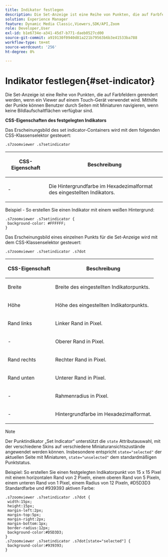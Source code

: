 ```yaml
---
title: Indikator festlegen
description: Die Set-Anzeige ist eine Reihe von Punkten, die auf Farbfeldern gerendert werden, wenn ein Viewer auf einem Touch-Gerät verwendet wird. Mithilfe der Punkte können Benutzer durch Seiten mit Miniaturen navigieren, wenn keine Bildlaufschaltflächen verfügbar sind.
solution: Experience Manager
feature: Dynamic Media Classic,Viewers,SDK/API,Zoom
role: Developer,User
exl-id: b1e6734e-a341-45d7-b771-daeb0527cd00
source-git-commit: a919130f0940d81a221b79563b6b3e41533ba788
workflow-type: tm+mt
source-wordcount: '256'
ht-degree: 0%

---
```


# Indikator festlegen{#set-indicator}

Die Set-Anzeige ist eine Reihe von Punkten, die auf Farbfeldern gerendert werden, wenn ein Viewer auf einem Touch-Gerät verwendet wird. Mithilfe der Punkte können Benutzer durch Seiten mit Miniaturen navigieren, wenn keine Bildlaufschaltflächen verfügbar sind.

<!--<a id="section_061E550C1C1D4DB2BD663A898895B38C"></a>-->

**CSS-Eigenschaften des festgelegten Indikators**

Das Erscheinungsbild des set indicator-Containers wird mit dem folgenden CSS-Klassenselektor gesteuert:

```
.s7zoomviewer .s7setindicator
```

<table id="table_94EE3F5BBE4547C0B4943471CEE7EDE4"> 
 <thead> 
  <tr> 
   <th colname="col1" class="entry"> <p> CSS-Eigenschaft </p> </th> 
   <th colname="col2" class="entry"> <p>Beschreibung </p> </th> 
  </tr> 
 </thead>
 <tbody> 
  <tr> 
   <td colname="col1"> <p> <span class="codeph">-</span> </p> </td> 
   <td colname="col2"> <p>Die Hintergrundfarbe im Hexadezimalformat des eingestellten Indikators. </p> </td> 
  </tr> 
 </tbody> 
</table>

Beispiel - So erstellen Sie einen Indikator mit einem weißen Hintergrund:

```
.s7zoomviewer .s7setindicator { 
 background-color: #FFFFFF; 
}
```

Das Erscheinungsbild eines einzelnen Punkts für die Set-Anzeige wird mit dem CSS-Klassenselektor gesteuert:

`.s7zoomviewer .s7setindicator .s7dot`

<table id="table_09B6E232FB94417392D101A7A653BE54"> 
 <thead> 
  <tr> 
   <th colname="col1" class="entry"> <p> CSS-Eigenschaft </p> </th> 
   <th colname="col2" class="entry"> <p>Beschreibung </p> </th> 
  </tr> 
 </thead>
 <tbody> 
  <tr> 
   <td colname="col1"> <p> <span class="codeph"> Breite </span> </p> </td> 
   <td colname="col2"> <p>Breite des eingestellten Indikatorpunkts. </p> </td> 
  </tr> 
  <tr> 
   <td colname="col1"> <p> <span class="codeph"> Höhe </span> </p> </td> 
   <td colname="col2"> <p>Höhe des eingestellten Indikatorpunkts. </p> </td> 
  </tr> 
  <tr> 
   <td colname="col1"> <p> <span class="codeph"> Rand links </span> </p> </td> 
   <td colname="col2"> <p>Linker Rand in Pixel. </p> </td> 
  </tr> 
  <tr> 
   <td colname="col1"> <p> <span class="codeph">-</span> </p> </td> 
   <td colname="col2"> <p>Oberer Rand in Pixel. </p> </td> 
  </tr> 
  <tr> 
   <td colname="col1"> <p> <span class="codeph"> Rand rechts </span> </p> </td> 
   <td colname="col2"> <p>Rechter Rand in Pixel. </p> </td> 
  </tr> 
  <tr> 
   <td colname="col1"> <p> <span class="codeph"> Rand unten </span> </p> </td> 
   <td colname="col2"> <p>Unterer Rand in Pixel. </p> </td> 
  </tr> 
  <tr> 
   <td colname="col1"> <p> <span class="codeph">-</span> </p> </td> 
   <td colname="col2"> <p>Rahmenradius in Pixel. </p> </td> 
  </tr> 
  <tr> 
   <td colname="col1"> <p> <span class="codeph">-</span> </p> </td> 
   <td colname="col2"> <p>Hintergrundfarbe im Hexadezimalformat. </p> </td> 
  </tr> 
 </tbody> 
</table>

>[!NOTE]
>
>Der Punktindikator „Set Indicator“ unterstützt die `state` Attributauswahl, mit der verschiedene Skins auf verschiedene Miniaturansichtszustände angewendet werden können. Insbesondere entspricht `state="selected"` der aktuellen Seite mit Miniaturen, `state="unselected"` dem standardmäßigen Punktstatus.

Beispiel: So erstellen Sie einen festgelegten Indikatorpunkt von 15 x 15 Pixel mit einem horizontalen Rand von 2 Pixeln, einem oberen Rand von 5 Pixeln, einem unteren Rand von 1 Pixel, einem Radius von 12 Pixeln, #D5D3D3 Standardfarbe und #939393 aktiven Farbe:

```
.s7zoomviewer .s7setindicator .s7dot { 
 width:15px; 
 height:15px; 
 margin-left:2px; 
 margin-top:5px; 
 margin-right:2px; 
 margin-bottom:1px; 
 border-radius:12px; 
 background-color:#D5D3D3;  
} 
.s7zoomviewer .s7setindicator .s7dot[state="selected"] { 
 background-color:#939393;  
}
```
